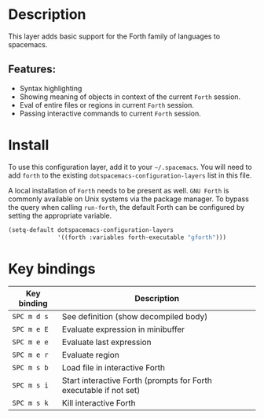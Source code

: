 Description
===========

This layer adds basic support for the Forth family of languages to
spacemacs.

Features:
---------

-   Syntax highlighting
-   Showing meaning of objects in context of the current `Forth`
    session.
-   Eval of entire files or regions in current `Forth` session.
-   Passing interactive commands to current `Forth` session.

Install
=======

To use this configuration layer, add it to your `~/.spacemacs`. You will
need to add `forth` to the existing `dotspacemacs-configuration-layers`
list in this file.

A local installation of `Forth` needs to be present as well. `GNU Forth`
is commonly available on Unix systems via the package manager. To bypass
the query when calling `run-forth`, the default Forth can be configured
by setting the appropriate variable.

``` commonlisp
(setq-default dotspacemacs-configuration-layers
              '((forth :variables forth-executable "gforth")))
```

Key bindings
============

| Key binding | Description                                                       |
|-------------|-------------------------------------------------------------------|
| `SPC m d s` | See definition (show decompiled body)                             |
| `SPC m e E` | Evaluate expression in minibuffer                                 |
| `SPC m e e` | Evaluate last expression                                          |
| `SPC m e r` | Evaluate region                                                   |
| `SPC m s b` | Load file in interactive Forth                                    |
| `SPC m s i` | Start interactive Forth (prompts for Forth executable if not set) |
| `SPC m s k` | Kill interactive Forth                                            |
